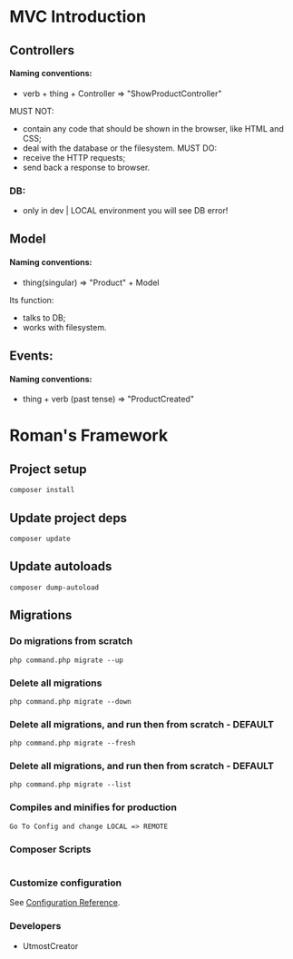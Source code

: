# MVC Introduction
## Controllers
#### Naming conventions:
- verb + thing + Controller => "ShowProductController"

MUST NOT:
- contain any code that should be shown in the browser, like HTML and CSS;
- deal with the database or the filesystem.
MUST DO:
- receive the HTTP requests;
- send back a response to browser.

### DB:
- only in dev | LOCAL environment you will see DB error!

## Model
#### Naming conventions:
- thing(singular) => "Product" + Model 

Its function:
- talks to DB;
- works with filesystem.

## Events:
#### Naming conventions:
- thing + verb (past tense) => "ProductCreated"

# Roman's Framework

## Project setup
```
composer install
```

## Update project deps
```
composer update
```

## Update autoloads
```
composer dump-autoload
```

## Migrations

### Do migrations from scratch
```
php command.php migrate --up
```

### Delete all migrations
```
php command.php migrate --down
```

### Delete all migrations, and run then from scratch - DEFAULT
```
php command.php migrate --fresh
```

### Delete all migrations, and run then from scratch - DEFAULT
```
php command.php migrate --list
```

### Compiles and minifies for production
```
Go To Config and change LOCAL => REMOTE
```

### Composer Scripts
```

```

### Customize configuration
See [Configuration Reference](https://getcomposer.org/).


### Developers
- UtmostCreator
